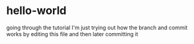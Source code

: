 # hello-world
going through the tutorial
I'm just trying out how the branch and commit works
by editing this file and then later committing it
